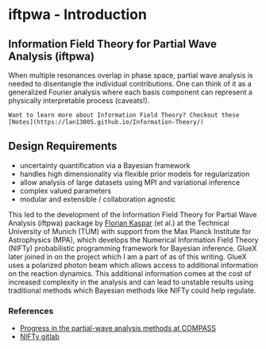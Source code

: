 # iftpwa - Introduction

## Information Field Theory for Partial Wave Analysis (iftpwa)

When multiple resonances overlap in phase space, partial wave analysis is needed to disentangle the individual contributions. One can think of it as a generalized Fourier analysis where each basis component can represent a physically interpretable process (caveats!). 

```{seealso}
Want to learn more about Information Field Theory? Checkout these [Notes](https://lan13005.github.io/Information-Theory/)
```

## Design Requirements
- uncertainty quantification via a Bayesian framework
- handles high dimensionality via flexible prior models for regularization
- allow analysis of large datasets using MPI and variational inference
- complex valued parameters
- modular and extensible / collaboration agnostic

This led to the development of the Information Field Theory for Partial Wave Analysis (iftpwa) package by [Florian Kaspar](https://inspirehep.net/authors/2108831) (et al.) at the Technical University of Munich (TUM) with support from the Max Planck Institute for Astrophysics (MPA), which develops the Numerical Information Field Theory (NIFTy) probabilistic programming framework for Bayesian inference. GlueX later joined in on the project which I am a part of as of this writing. GlueX uses a polarized photon beam which allows access to additional information on the reaction dynamics. This additional information comes at the cost of increased complexity in the analysis and can lead to unstable results using traditional methods which Bayesian methods like NIFTy could help regulate.

### References
- [Progress in the partial-wave analysis methods at COMPASS](https://arxiv.org/abs/2311.00449)
- [NIFTy gitlab](https://gitlab.mpcdf.mpg.de/ift/nifty/-/tree/NIFTy_8/src?ref_type=heads)
